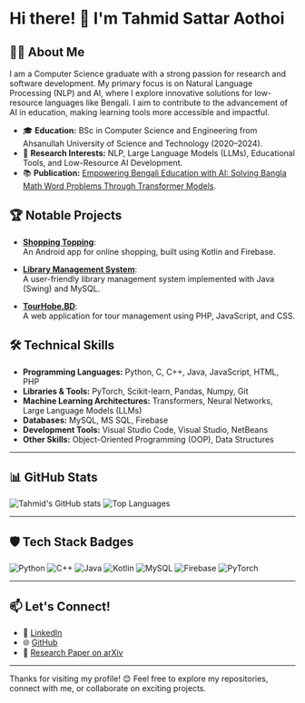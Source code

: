 # Hi there! 👋 I'm Tahmid Sattar Aothoi

## 👨‍💻 About Me
I am a Computer Science graduate with a strong passion for research and software development. My primary focus is on Natural Language Processing (NLP) and AI, where I explore innovative solutions for low-resource languages like Bengali. I aim to contribute to the advancement of AI in education, making learning tools more accessible and impactful.

- 🎓 **Education:** BSc in Computer Science and Engineering from Ahsanullah University of Science and Technology (2020–2024).
- 🔬 **Research Interests:** NLP, Large Language Models (LLMs), Educational Tools, and Low-Resource AI Development.
- 📚 **Publication:** [Empowering Bengali Education with AI: Solving Bangla Math Word Problems Through Transformer Models](https://doi.org/10.48550/arXiv.2501.02599).

## 🏆 Notable Projects
- [**Shopping Topping**](https://github.com/Tahmid007WEB/Shopping-Topping):  
  An Android app for online shopping, built using Kotlin and Firebase.
  
- [**Library Management System**](https://github.com/Tahmid007WEB/Library_Management_System):  
  A user-friendly library management system implemented with Java (Swing) and MySQL.
  
- [**TourHobe.BD**](https://github.com/Tahmid007WEB/TourHobe.BD):  
  A web application for tour management using PHP, JavaScript, and CSS.

## 🛠️ Technical Skills
- **Programming Languages:** Python, C, C++, Java, JavaScript, HTML, PHP  
- **Libraries & Tools:** PyTorch, Scikit-learn, Pandas, Numpy, Git  
- **Machine Learning Architectures:** Transformers, Neural Networks, Large Language Models (LLMs)  
- **Databases:** MySQL, MS SQL, Firebase  
- **Development Tools:** Visual Studio Code, Visual Studio, NetBeans  
- **Other Skills:** Object-Oriented Programming (OOP), Data Structures  

---

## 📊 GitHub Stats
![Tahmid's GitHub stats](https://github-readme-stats.vercel.app/api?username=Tahmid007WEB&show_icons=true&theme=radical)
![Top Languages](https://github-readme-stats.vercel.app/api/top-langs/?username=Tahmid007WEB&layout=compact&theme=radical)

---

## 🛡️ Tech Stack Badges
![Python](https://img.shields.io/badge/-Python-3776AB?logo=python&logoColor=white)
![C++](https://img.shields.io/badge/-C++-00599C?logo=c%2B%2B&logoColor=white)
![Java](https://img.shields.io/badge/-Java-007396?logo=java&logoColor=white)
![Kotlin](https://img.shields.io/badge/-Kotlin-7F52FF?logo=kotlin&logoColor=white)
![MySQL](https://img.shields.io/badge/-MySQL-4479A1?logo=mysql&logoColor=white)
![Firebase](https://img.shields.io/badge/-Firebase-FFCA28?logo=firebase&logoColor=black)
![PyTorch](https://img.shields.io/badge/-PyTorch-EE4C2C?logo=pytorch&logoColor=white)

---

## 📫 Let's Connect!
- 💼 [LinkedIn](https://www.linkedin.com/in/tahmid-sattar-aothoi)  
- 🌐 [GitHub](https://github.com/Tahmid007WEB)  
- 📄 [Research Paper on arXiv](https://doi.org/10.48550/arXiv.2501.02599)  

---

Thanks for visiting my profile! 😊 Feel free to explore my repositories, connect with me, or collaborate on exciting projects.


<!--
**Tahmid007WEB/Tahmid007WEB** is a ✨ _special_ ✨ repository because its `README.md` (this file) appears on your GitHub profile.

Here are some ideas to get you started:

- 🔭 I’m currently working on ...
- 🌱 I’m currently learning ...
- 👯 I’m looking to collaborate on ...
- 🤔 I’m looking for help with ...
- 💬 Ask me about ...
- 📫 How to reach me: ...
- 😄 Pronouns: ...
- ⚡ Fun fact: ...
-->
